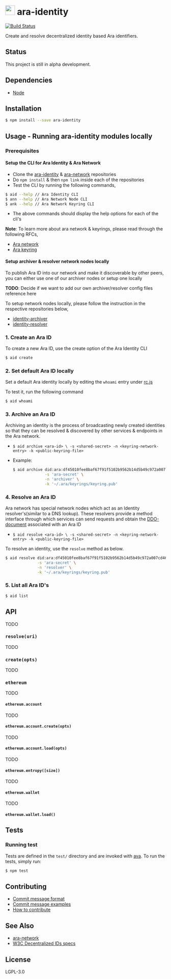 <img src="https://github.com/AraBlocks/docs/blob/master/ara.png" width="30" height="30" /> ara-identity
======================================

[![Build Status](https://travis-ci.com/AraBlocks/ara-identity.svg?token=Ty4yTmKT8aELetQd1xZp&branch=master)](https://travis-ci.com/AraBlocks/ara-identity)

Create and resolve decentralized identity based Ara identifiers.

## Status

This project is still in alpha development.


## Dependencies

- [Node](https://nodejs.org/en/download/)

## Installation

```sh
$ npm install --save ara-identity
```

## Usage - Running ara-identity modules locally

### Prerequisites

#### Setup the CLI for Ara Identity & Ara Network

  - Clone the [ara-identity](https://github.com/AraBlocks/ara-identity) & [ara-network](https://github.com/AraBlocks/ara-network) repositories
  - Do `npm install` & then `npm link` inside each of the repositories
  - Test the CLI by running the following commands,
  ```sh
  $ aid --help // Ara Identity CLI
  $ ann --help // Ara Network Node CLI
  $ ank --help // Ara Network Keyring CLI
  ```
  - The above commands should display the help options for each of the cli's

**Note**: To learn more about ara network & keyrings, please read through the following RFCs,

- [Ara network](https://github.com/AraBlocks/RFCs/blob/master/text/0002-ann.md)
- [Ara keyring](https://github.com/AraBlocks/RFCs/blob/master/text/0003-ank.md)

#### Setup archiver & resolver network nodes locally

To publish Ara ID into our network and make it discoverable by other peers, you can either use one of our archiver nodes or setup one locally

**TODO**: Decide if we want to add our own archiver/resolver config files reference here

To setup network nodes locally, please follow the instruction in the respective repositories below,

- [identity-archiver](https://github.com/AraBlocks/ara-network-node-identity-archiver/blob/master/README.md)
- [identity-resolver](https://github.com/AraBlocks/ara-network-node-identity-resolver/blob/master/README.md)

### 1. Create an Ara ID

To create a new Ara ID, use the create option of the Ara Identity CLI

```sh
$ aid create
```

### 2. Set default Ara ID locally

Set a default Ara identity locally by editing the `whoami` entry under [rc.js](https://github.com/AraBlocks/ara-identity/blob/master/rc.js)

To test it, run the following command

```sh
$ aid whoami
```


### 3. Archive an Ara ID
Archiving an identity is the process of broadcasting newly created identities so that they can be resolved & discovered by other services & endpoints in the Ara network.

- `$ aid archive <ara-id> \
                 -s <shared-secret>
                 -n <keyring-network-entry>
                 -k <public-keyring-file>`

- Example:
  ```sh
  $ aid archive did:ara:df45010fee8baf67f91f5102b9562b14d5b49c972a007cd460b1aa77fd90eaf9 \
                -s 'ara-secret' \
                -n 'archiver' \
                -k '~/.ara/keyrings/keyring.pub'
  ```

### 4. Resolve an Ara ID
Ara network has special network nodes which act as an Identity resolver's(similar to a DNS lookup). These resolvers provide a method interface through which services can send requests and obtain the [DDO-document](https://w3c-ccg.github.io/did-spec/#did-documents) associated with an Ara ID

- `$ aid resolve <ara-id> \
                 -s <shared-secret>
                 -n <keyring-network-entry>
                 -k <public-keyring-file>`

To resolve an identity, use the `resolve` method as below.

```sh
$ aid resolve did:ara:df45010fee8baf67f91f5102b9562b14d5b49c972a007cd460b1aa77fd90eaf9 \
              -s 'ara-secret' \
              -n 'resolver' \
              -k '~/.ara/keyrings/keyring.pub'
```

### 5. List all Ara ID's

```sh
$ aid list
```


## API

TODO

### `resolve(uri)`

TODO

### `create(opts)`

TODO

### `ethereum`

TODO

#### `ethereum.account`

TODO

#### `ethereum.account.create(opts)`

TODO

#### `ethereum.account.load(opts)`

TODO

#### `ethereum.entropy([size])`

TODO

#### `ethereum.wallet`

TODO

#### `ethereum.wallet.load()`

## Tests

### Running test

Tests are defined in the `test/` directory and are invoked with
[ava](https://github.com/avajs/ava). To run the tests, simply run:

```sh
$ npm test
```

## Contributing
- [Commit message format](/.github/COMMIT_FORMAT.md)
- [Commit message examples](/.github/COMMIT_FORMAT_EXAMPLES.md)
- [How to contribute](/.github/CONTRIBUTING.md)

## See Also
- [ara-network](https://github.com/AraBlocks/ara-network)
- [W3C Decentralized IDs specs](https://w3c-ccg.github.io/did-spec/)

## License

LGPL-3.0
